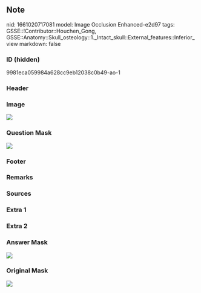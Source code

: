## Note
nid: 1661020717081
model: Image Occlusion Enhanced-e2d97
tags: GSSE::!Contributor::Houchen_Gong, GSSE::Anatomy::Skull_osteology::1._Intact_skull::External_features::Inferior_view
markdown: false

### ID (hidden)
9981eca059984a628cc9eb12038c0b49-ao-1

### Header


### Image
<img src="tmppl1ou5y_.png">

### Question Mask
<img src="9981eca059984a628cc9eb12038c0b49-ao-1-Q.svg">

### Footer


### Remarks


### Sources


### Extra 1


### Extra 2


### Answer Mask
<img src="9981eca059984a628cc9eb12038c0b49-ao-1-A.svg">

### Original Mask
<img src="9981eca059984a628cc9eb12038c0b49-ao-O.svg">
